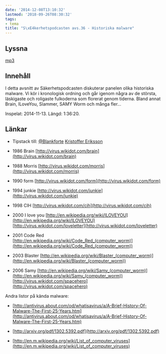 ```yaml
---
date: '2014-12-08T13:10:32'
lastmod: '2018-09-26T08:30:32'
tags:
- tema
title: "S\xE4kerhetspodcasten avs.36 - Historiska malware"
---
```

## Lyssna

[mp3](http://traffic.libsyn.com/sakerhetspodcasten/sakpodcasten_historiska_malware3_mixdown_16lufs.mp3)

## Innehåll

I detta avsnitt av Säkerhetspodcasten diskuterar panelen olika historiska malware. Vi
kör i kronologisk ordning och går igenom några av de största, läskigaste och roligaste
fulkoderna som florerat genom tiderna. Bland annat Brain, ILoveYou, Slammer, SAMY
Worm och många fler...

Inspelat: 2014-11-13. Längd: 1:36:20.

## Länkar

* Tipstack till: [@Blankforte](https://github.com/Blankforte)  [Kristoffer Eriksson](https://twitter.com/Blankforte)

* 1986 Brain [http://virus.wikidot.com/brain](http://virus.wikidot.com/brain)

* 1988 Morris [http://virus.wikidot.com/morris](http://virus.wikidot.com/morris)

* 1990 form [http://virus.wikidot.com/form](http://virus.wikidot.com/form)

* 1994 junkie [http://virus.wikidot.com/junkie](http://virus.wikidot.com/junkie)

* 1998 CIH [http://virus.wikidot.com/cih](http://virus.wikidot.com/cih)

* 2000 I love you [http://en.wikipedia.org/wiki/ILOVEYOU](http://en.wikipedia.org/wiki/ILOVEYOU)  [http://virus.wikidot.com/loveletter](http://virus.wikidot.com/loveletter)

* 2001 Code Red [http://en.wikipedia.org/wiki/Code_Red_(computer_worm)](http://en.wikipedia.org/wiki/Code_Red_(computer_worm))

* 2003 Blaster [http://en.wikipedia.org/wiki/Blaster_(computer_worm)](http://en.wikipedia.org/wiki/Blaster_(computer_worm))

* 2006 Samy [http://en.wikipedia.org/wiki/Samy_(computer_worm)](http://en.wikipedia.org/wiki/Samy_(computer_worm))  [http://virus.wikidot.com/spacehero](http://virus.wikidot.com/spacehero)



Andra listor på kända malware:

* [http://antivirus.about.com/od/whatisavirus/a/A-Brief-History-Of-Malware-The-First-25-Years.htm](http://antivirus.about.com/od/whatisavirus/a/A-Brief-History-Of-Malware-The-First-25-Years.htm)

* [http://arxiv.org/pdf/1302.5392.pdf](http://arxiv.org/pdf/1302.5392.pdf)

* [http://en.m.wikipedia.org/wiki/List_of_computer_viruses](http://en.m.wikipedia.org/wiki/List_of_computer_viruses)




